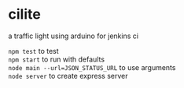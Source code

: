 cilite
======

a traffic light using arduino for jenkins ci

`npm test` to test  
`npm start` to run with defaults  
`node main --url=JSON_STATUS_URL` to use arguments  
`node server` to create express server    